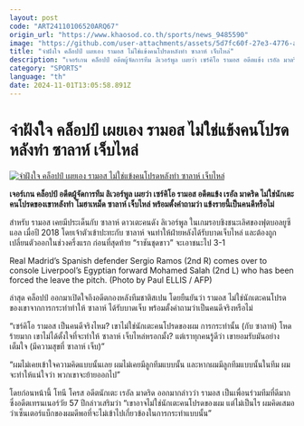 ```yaml
---
layout: post
code: "ART24110106520ARQ67"
origin_url: "https://www.khaosod.co.th/sports/news_9485590"
image: "https://github.com/user-attachments/assets/5d7fc60f-27e3-4776-ac4e-a7c1277881c2"
title: "จำฝังใจ คล็อปป์ เผยเอง รามอส ไม่ใช่แข้งคนโปรดหลังทำ ซาลาห์ เจ็บไหล่"
description: "เจอร์เกน คล็อปป์ อดีตผู้จัดการทีม ลิเวอร์พูล เผยว่า เซร์คิโอ รามอส อดีตแข้ง เรอัล มาดริด ไม่ใช่นักเตะคนโปรดของเขาหลังทำ โมฮาเหม็ด ซาลาห์ เจ็บไหล่ พร้อมตั้งคำถามว่า แข้งรายนี้เป็นคนดีหรือไม่"
category: "SPORTS"
language: "th"
date: 2024-11-01T13:05:58.891Z
---
```


# จำฝังใจ คล็อปป์ เผยเอง รามอส ไม่ใช่แข้งคนโปรดหลังทำ ซาลาห์ เจ็บไหล่

[![จำฝังใจ คล็อปป์ เผยเอง รามอส ไม่ใช่แข้งคนโปรดหลังทำ ซาลาห์ เจ็บไหล่](https://www.khaosod.co.th/wpapp/uploads/2024/11/klopp-ramos-8785.jpg "จำฝังใจ คล็อปป์ เผยเอง รามอส ไม่ใช่แข้งคนโปรดหลังทำ ซาลาห์ เจ็บไหล่")](https://www.khaosod.co.th/wpapp/uploads/2024/11/klopp-ramos-8785.jpg)

**เจอร์เกน คล็อปป์ อดีตผู้จัดการทีม ลิเวอร์พูล เผยว่า เซร์คิโอ รามอส อดีตแข้ง เรอัล มาดริด ไม่ใช่นักเตะคนโปรดของเขาหลังทำ โมฮาเหม็ด ซาลาห์ เจ็บไหล่ พร้อมตั้งคำถามว่า แข้งรายนี้เป็นคนดีหรือไม่**

สำหรับ รามอส เคยมีประเด็นกับ ซาลาห์ ดาวเตะคนดัง ลิเวอร์พูล ในเกมรอบชิงชนะเลิศของฟุตบอลยูซีแอล เมื่อปี 2018 โดยเจ้าตัวเข้าปะทะกับ ซาลาห์ จนทำให้ฝ่ายหลังได้รับบาดเจ็บไหล่ และต้องถูกเปลี่ยนตัวออกในช่วงครึ่งแรก ก่อนที่สุดท้าย “ราชันชุดขาว” จะเอาชนะไป 3-1

Real Madrid’s Spanish defender Sergio Ramos (2nd R) comes over to console Liverpool’s Egyptian forward Mohamed Salah (2nd L) who has been forced the leave the pitch. (Photo by Paul ELLIS / AFP)



ล่าสุด คล็อปป์ ออกมาเปิดใจถึงอดีตกองหลังทีมชาติสเปน โดยยืนยันว่า รามอส ไม่ใช่นักเตะคนโปรดของเขาจากการกระทำทำให้ ซาลาห์ ได้รับบาดเจ็บ พร้อมตั้งคำถามว่าเป็นคนดีจริงหรือไม่

“เซร์คิโอ รามอส เป็นคนดีจริงไหม? เขาไม่ใช่นักเตะคนโปรดของผม การกระทำนั้น (กับ ซาลาห์) โหดร้ายมาก เขาไม่ได้ตั้งใจที่จะทำให้ ซาลาห์ เจ็บไหล่หรอกมั้ง? แต่เราทุกคนรู้ดีว่า เขายอมรับมันอย่างเต็มใจ (มีความสุขที่ ซาลาห์ เจ็บ)”

“ผมไม่เคยเข้าใจความคิดแบบนั้นเลย ผมไม่เคยมีลูกทีมแบบนั้น และหากผมมีลูกทีมแบบนั้นในทีม ผมจะทำให้แน่ใจว่า พวกเขาจะย้ายออกไป”

โดยก่อนหน้านี้ โทนี โครส อดีตนักเตะ เรอัล มาดริด ออกมากล่าวว่า รามอส เป็นเพื่อนร่วมทีมที่ดีมากซึ่งอดีตเทรนเนอร์วัย 57 ปีกล่าวเสริมว่า “เขาอาจไม่ใช่นักเตะคนโปรดของผม แต่ไม่เป็นไร ผมคิดเสมอว่าเซ็นเตอร์แบ็กของผมดีพอที่จะไม่เข้าไปเกี่ยวข้องในการกระทำแบบนั้น”